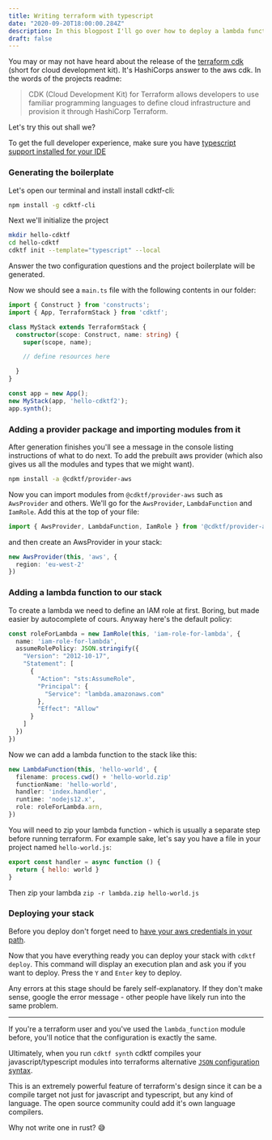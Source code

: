 ```yaml
---
title: Writing terraform with typescript
date: "2020-09-20T18:00:00.284Z"
description: In this blogpost I'll go over how to deploy a lambda function with the terraform new cdk.
draft: false
---
```


You may or may not have heard about the release of the [terraform cdk](https://github.com/hashicorp/terraform-cdk) (short for cloud development kit). It's HashiCorps answer to the aws cdk. In the words of the projects readme:

> CDK (Cloud Development Kit) for Terraform allows developers to use familiar programming languages to define cloud infrastructure and provision it through HashiCorp Terraform.

Let's try this out shall we?

To get the full developer experience, make sure you have [typescript support installed for your IDE](https://github.com/Microsoft/TypeScript/wiki/TypeScript-Editor-Support)

### Generating the boilerplate

Let's open our terminal and install install cdktf-cli:

```bash
npm install -g cdktf-cli
```

Next we'll initialize the project

```bash
mkdir hello-cdktf
cd hello-cdktf
cdktf init --template="typescript" --local
```

Answer the two configuration questions and the project boilerplate will be generated.


Now we should see a `main.ts` file with the following contents in our folder:

```ts
import { Construct } from 'constructs';
import { App, TerraformStack } from 'cdktf';

class MyStack extends TerraformStack {
  constructor(scope: Construct, name: string) {
    super(scope, name);

    // define resources here

  }
}

const app = new App();
new MyStack(app, 'hello-cdktf2');
app.synth();
```

### Adding a provider package and importing modules from it

After generation finishes you'll see a message in the console listing instructions of what to do next. To add the prebuilt aws provider (which also gives us all the modules and types that we might want).

```bash
npm install -a @cdktf/provider-aws
```

Now you can import modules from `@cdktf/provider-aws` such as `AwsProvider` and others. We'll go for the `AwsProvider`, `LambdaFunction` and `IamRole`. Add this at the top of your file:

```ts
import { AwsProvider, LambdaFunction, IamRole } from '@cdktf/provider-aws';
```

and then create an AwsProvider in your stack:


```ts
new AwsProvider(this, 'aws', {
  region: 'eu-west-2'
})
```

### Adding a lambda function to our stack

To create a lambda we need to define an IAM role at first. Boring, but made easier by autocomplete of cours. Anyway here's the default policy:

```ts
const roleForLambda = new IamRole(this, 'iam-role-for-lambda', {
  name: 'iam-role-for-lambda',
  assumeRolePolicy: JSON.stringify({
    "Version": "2012-10-17",
    "Statement": [
      {
        "Action": "sts:AssumeRole",
        "Principal": {
          "Service": "lambda.amazonaws.com"
        },
        "Effect": "Allow"
      }
    ]
  })
})
```

Now we can add a lambda function to the stack like this:

```typescript
new LambdaFunction(this, 'hello-world', {
  filename: process.cwd() + 'hello-world.zip'
  functionName: 'hello-world',
  handler: 'index.handler',
  runtime: 'nodejs12.x',
  role: roleForLambda.arn,
})
```

You will need to zip your lambda function - which is usually a separate step before running terraform. For example sake, let's say you have a file in your project named `hello-world.js`:

```js
export const handler = async function () {
  return { hello: world }
}
```

Then zip your lambda `zip -r lambda.zip hello-world.js`

### Deploying your stack

Before you deploy don't forget need to [have your aws credentials in your path](https://docs.aws.amazon.com/cli/latest/userguide/cli-configure-files.html).

Now that you have everything ready you can deploy your stack with `cdktf deploy`. This command will display an execution plan and ask you if you want to deploy. Press the `Y` and `Enter` key to deploy.

Any errors at this stage should be farely self-explanatory. If they don't make sense, google the error message - other people have likely run into the same problem.

---

If you're a terraform user and you've used the `lambda_function` module before, you'll notice that the configuration is exactly the same.

Ultimately, when you run `cdktf synth` cdktf compiles your javascript/typescript modules into terraforms alternative [`JSON` configuration syntax](https://www.terraform.io/docs/configuration/syntax-json.html).

This is an extremely powerful feature of terraform's design since it can be a compile target not just for javascript and typescript, but any kind of language. The open source community could add it's own language compilers.

Why not write one in rust? 😅
